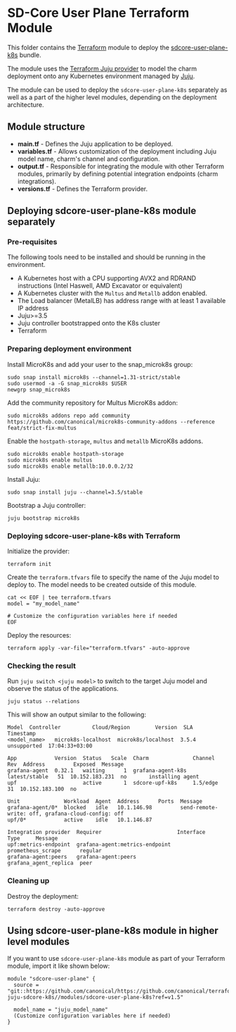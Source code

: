 # SD-Core User Plane Terraform Module

This folder contains the [Terraform][Terraform] module to deploy the [sdcore-user-plane-k8s][sdcore-user-plane-k8s] bundle.

The module uses the [Terraform Juju provider][Terraform Juju provider] to model the charm deployment onto any Kubernetes environment managed by [Juju][Juju].

The module can be used to deploy the `sdcore-user-plane-k8s` separately as well as a part of the higher level modules, depending on the deployment architecture.

## Module structure

- **main.tf** - Defines the Juju application to be deployed.
- **variables.tf** - Allows customization of the deployment including Juju model name, charm's channel and configuration.
- **output.tf** - Responsible for integrating the module with other Terraform modules, primarily by defining potential integration endpoints (charm integrations).
- **versions.tf** - Defines the Terraform provider.

## Deploying sdcore-user-plane-k8s module separately

### Pre-requisites

The following tools need to be installed and should be running in the environment.

- A Kubernetes host with a CPU supporting AVX2 and RDRAND instructions (Intel Haswell, AMD Excavator or equivalent)
- A Kubernetes cluster with the `Multus` and `Metallb` addon enabled.
- The Load balancer (MetalLB) has address range with at least 1 available IP address
- Juju>=3.5
- Juju controller bootstrapped onto the K8s cluster
- Terraform

### Preparing deployment environment

Install MicroK8s and add your user to the snap_microk8s group:

```shell
sudo snap install microk8s --channel=1.31-strict/stable
sudo usermod -a -G snap_microk8s $USER
newgrp snap_microk8s
```

Add the community repository for Multus MicroK8s addon:

```shell
sudo microk8s addons repo add community https://github.com/canonical/microk8s-community-addons --reference feat/strict-fix-multus
```

Enable the `hostpath-storage`, `multus` and `metallb` MicroK8s addons.

```shell
sudo microk8s enable hostpath-storage
sudo microk8s enable multus
sudo microk8s enable metallb:10.0.0.2/32
```

Install Juju:

```shell
sudo snap install juju --channel=3.5/stable
```

Bootstrap a Juju controller:

```shell
juju bootstrap microk8s
```

### Deploying sdcore-user-plane-k8s with Terraform

Initialize the provider:

```console
terraform init
```

Create the `terraform.tfvars` file to specify the name of the Juju model to deploy to. The model needs to be created outside of this module.

```console
cat << EOF | tee terraform.tfvars
model = "my_model_name"

# Customize the configuration variables here if needed
EOF
```

Deploy the resources:

```console
terraform apply -var-file="terraform.tfvars" -auto-approve 
```

### Checking the result

Run `juju switch <juju model>` to switch to the target Juju model and observe the status of the applications.

```console
juju status --relations
```

This will show an output similar to the following:

```console
Model  Controller          Cloud/Region        Version  SLA          Timestamp
<model_name>   microk8s-localhost  microk8s/localhost  3.5.4    unsupported  17:04:33+03:00

App            Version  Status   Scale  Charm              Channel        Rev  Address         Exposed  Message
grafana-agent  0.32.1   waiting      1  grafana-agent-k8s  latest/stable   51  10.152.183.231  no       installing agent
upf                     active       1  sdcore-upf-k8s     1.5/edge        31  10.152.183.100  no       

Unit              Workload  Agent  Address      Ports  Message
grafana-agent/0*  blocked   idle   10.1.146.98         send-remote-write: off, grafana-cloud-config: off
upf/0*            active    idle   10.1.146.87         

Integration provider  Requirer                        Interface              Type     Message
upf:metrics-endpoint  grafana-agent:metrics-endpoint  prometheus_scrape      regular  
grafana-agent:peers   grafana-agent:peers             grafana_agent_replica  peer   
```

### Cleaning up

Destroy the deployment:

```console
terraform destroy -auto-approve
```

## Using sdcore-user-plane-k8s module in higher level modules

If you want to use `sdcore-user-plane-k8s` module as part of your Terraform module, import it like shown below:

```text
module "sdcore-user-plane" {
  source = "git::https://github.com/canonical/https://github.com/canonical/terraform-juju-sdcore-k8s//modules/sdcore-user-plane-k8s?ref=v1.5"
  
  model_name = "juju_model_name"
  (Customize configuration variables here if needed)
}
```

[Terraform]: https://www.terraform.io/
[Terraform Juju provider]: https://registry.terraform.io/providers/juju/juju/latest
[Juju]: https://juju.is
[sdcore-user-plane-k8s]: https://charmhub.io/sdcore-user-plane-k8s
